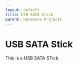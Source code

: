 ```yaml
---
layout: default
title: USB SATA Stick
parent: Hardware Projects
---
```


# USB SATA Stick

This is a USB SATA STick.